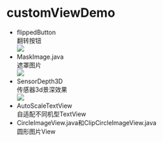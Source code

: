 # customViewDemo

* flippedButton<br>
翻转按钮<br>
![](https://github.com/codeqian/customViewDemo/blob/master/screenShoot/flip.gif)
* MaskImage.java<br>
遮罩图片<br>
![](https://github.com/codeqian/customViewDemo/blob/master/screenShoot/mask.png)
* SensorDepth3D<br>
传感器3d景深效果<br>
![](https://github.com/codeqian/customViewDemo/raw/master/screenShoot/3d.gif)
* AutoScaleTextView<br>
自适配不同机型TextView
* CircleImageView.java和ClipCircleImageView.java<br>
圆形图片View

